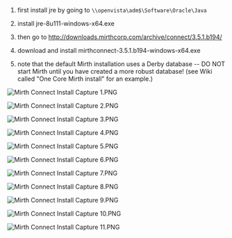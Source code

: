 1. first install jre by going to `\\openvista\adm$\Software\Oracle\Java`

2. install jre-8u111-windows-x64.exe

3. then go to http://downloads.mirthcorp.com/archive/connect/3.5.1.b194/

4. download and install mirthconnect-3.5.1.b194-windows-x64.exe

5. note that the default Mirth installation uses a Derby database -- DO NOT start Mirth until you have created a more robust database! (see Wiki called "One Core Mirth install" for an example.)

![Mirth Connect Install Capture 1.PNG](/.attachments/Mirth%20Connect%20Install%20Capture%201-cab9e92e-e439-412c-9984-3e129dfb32f7.PNG)

![Mirth Connect Install Capture 2.PNG](/.attachments/Mirth%20Connect%20Install%20Capture%202-5f4641ee-a0b9-43cd-a36a-0e3e107a3c3f.PNG)

![Mirth Connect Install Capture 3.PNG](/.attachments/Mirth%20Connect%20Install%20Capture%203-7aa8cdc5-0aa8-4d7f-bf4a-c472965fac53.PNG)

![Mirth Connect Install Capture 4.PNG](/.attachments/Mirth%20Connect%20Install%20Capture%204-7471acc4-0c5b-4ada-aa31-e4554662a907.PNG)

![Mirth Connect Install Capture 5.PNG](/.attachments/Mirth%20Connect%20Install%20Capture%205-77bfa7b7-b3c7-40d5-8f11-b538083c7303.PNG)

![Mirth Connect Install Capture 6.PNG](/.attachments/Mirth%20Connect%20Install%20Capture%206-a0c7d82f-da77-455d-b4a9-e5d7327b67f7.PNG)

![Mirth Connect Install Capture 7.PNG](/.attachments/Mirth%20Connect%20Install%20Capture%207-13274930-16c0-4ace-88ec-6271215747ea.PNG)

![Mirth Connect Install Capture 8.PNG](/.attachments/Mirth%20Connect%20Install%20Capture%208-74304287-205c-4f98-945b-48e4268c91b7.PNG)

![Mirth Connect Install Capture 9.PNG](/.attachments/Mirth%20Connect%20Install%20Capture%209-ccbdd608-f6ab-4783-b4b6-942329e97027.PNG)

![Mirth Connect Install Capture 10.PNG](/.attachments/Mirth%20Connect%20Install%20Capture%2010-7e755c3f-497a-4e75-a6d4-0fb4c51227c9.PNG)

![Mirth Connect Install Capture 11.PNG](/.attachments/Mirth%20Connect%20Install%20Capture%2011-dd2004e5-d0f6-4588-906c-e514e989c475.PNG)